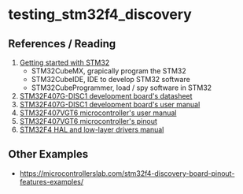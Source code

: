 # testing_stm32f4_discovery

## References / Reading
1.  [Getting started with STM32](https://wiki.st.com/stm32mcu/wiki/STM32StepByStep:Getting_started_with_STM32_:_STM32_step_by_step)
    - STM32CubeMX, grapically program the STM32
    - STM32CubeIDE, IDE to develop STM32 software
    - STM32CubeProgrammer, load / spy software in STM32
2.  [STM32F407G-DISC1 development board's datasheet](./reference_manuals/STM32F407G-DISC1_datasheet.pdf)
3.  [STM32F407G-DISC1 development board's user manual](./reference_manuals/STM32F407G-DISC1_user_manual.pdf)
4.  [STM32F407VGT6 microcontroller's user manual](./reference_manuals/STM32F407VGT6_user_manual.pdf)
5.  [STM32F407VGT6 microcontroller's pinout](./reference_manuals/STM32F407VGT6_100LQFP_pinout.PNG)
6.  [STM32F4 HAL and low-layer drivers manual](./reference_manuals/STM32F4_HAL_and_low_layer_drivers.pdf)

## Other Examples
- <https://microcontrollerslab.com/stm32f4-discovery-board-pinout-features-examples/>
